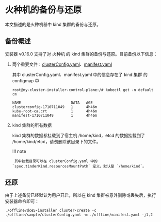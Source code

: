 # 火种机的备份与还原

本文描述的是火种机器中 kind 集群的备份与还原。

## 备份概述

安装器 v0.16.0 支持了对 火种机 的 kind 集群的备份与还原。目前备份以下信息：

1. 两个重要文件：[clusterConfig.yaml](../commercial/cluster-config.md)、[manifest.yaml](../commercial/manifest.md)

    其中 clusterConfig.yaml、manifest.yaml 中的信息存在了 kind 集群 的 configmap 中

    ```shell
    root@my-cluster-installer-control-plane:/# kubectl get -n default cm
    ```
    ```output
    NAME                       DATA   AGE
    clusterconfig-1710711049   1      4h46m
    kube-root-ca.crt           1      4h46m
    manifest-1710711049        1      4h46m
    ```

2. kind 集群的所有数据

    kind 集群的数据都挂载到了宿主机 /home/kind，etcd 的数据挂载到了 /home/kind/etcd，请勿删除该目录下的文件。

    !!! note

        其中挂载目录可以在 clusterConfig.yaml 中的 `spec.tinderKind.resourcesMountPath` 定义，默认是 `/home/kind`。

## 还原

由于上述备份已经默认为用户开启，所以在 kind 集群被意外删除或丢失后，执行安装器命令即可：

```shell
./offline/dce5-installer cluster-create -c ./offline/sample/clusterConfig.yaml -m ./offline/manifest.yaml -j1,2
```

